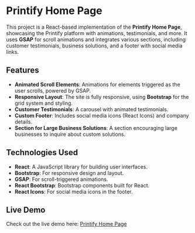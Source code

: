 # Printify Home Page

This project is a React-based implementation of the **Printify Home Page**, showcasing the Printify platform with animations, testimonials, and more. It uses **GSAP** for scroll animations and integrates various sections, including customer testimonials, business solutions, and a footer with social media links.

## Features

- **Animated Scroll Elements**: Animations for elements triggered as the user scrolls, powered by GSAP.
- **Responsive Layout**: The site is fully responsive, using **Bootstrap** for the grid system and styling.
- **Customer Testimonials**: A carousel with animated testimonials.
- **Custom Footer**: Includes social media icons (React Icons) and company details.
- **Section for Large Business Solutions**: A section encouraging large businesses to inquire about custom solutions.

## Technologies Used

- **React**: A JavaScript library for building user interfaces.
- **Bootstrap**: For responsive design and layout.
- **GSAP**: For scroll-triggered animations.
- **React Bootstrap**: Bootstrap components built for React.
- **React Icons**: For social media icons in the footer.

## Live Demo

Check out the live demo here: [Printify Home Page](https://printify-hp.netlify.app/)